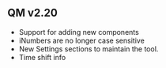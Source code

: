 ## QM v2.20
- Support for adding new components
- iNumbers are no longer case sensitive
- New Settings sections to maintain the tool.
- Time shift info

